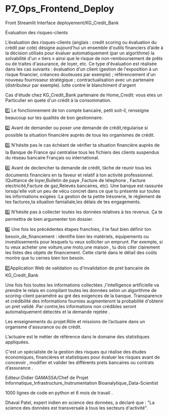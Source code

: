 # P7_Ops_Frontend_Deploy
Front Streamlit Interface deployement/KG_Credit_Bank

Évaluation des risques-clients

L’évaluation des risques-clients (anglais : credit scoring ou évaluation du crédit par cote) désigne aujourd'hui un ensemble d'outils financiers d’aide à la décision utilisés pour évaluer automatiquement (par un algorithme) la solvabilité d'un « tiers » ainsi que le risque de non-remboursement de prêts ou de traites d'assurance, de loyer, etc.
Ce type d'évaluation est réalisée dans les cas suivants :
  évaluation d'un client (gestion de l'exposition à un risque financier, créances douteuses par exemple) ;
  référencement d'un nouveau fournisseur stratégique ;
  contractualisation avec un partenaire (distributeur par exemple).
  lutte contre le blanchiment d'argent

Cas d'étude chez KG_Credit_Bank partenaire de Home_Credit: vous etes un Particulier en quete d'un crédit à la consommation. 

1️⃣  Le fonctionnement de ton compte bancaire, petit soit-il, renseigne beaucoup sur tes qualités de bon gestionnaire.

2️⃣ Avant de demander ou poser une demande de crédit,régularise si possible ta situation financière auprès de tous les organismes de crédit.

3️⃣ N'hésite pas le cas échéant de vérifier ta situation financière auprès de la Banque de France qui centralise tous les fichiers des clients suspendus du réseau bancaire Français ou international.

4️⃣ Avant de declencher ta demande de crédit, tâche de reunir tous les documents financiers en ta faveur et relatif à ton activité professionnel.(Quittance de loyer,Bulletin de paye ,Facture de télephone , Facture electricité,Facture de gaz,Relevés bancaires, etc). Une banque est rassurée lorsqu'elle voit un peu de vécu concret dans ce que tu présente sur toutes les informations exigées :La gestion de ta petite trésorerie, le règlement de tes factures,ta situation famialiale,les délais de tes engagements.

5️⃣ N'hésite pas à collecter toutes  les données relatives à tes revenus. Ça te permettra de bien argumenter ton dossier.

6️⃣ Une fois les précédentes étapes franchies, il te faut bien définir ton besoin_de_financement : identifie bien les matériels, équipements ou investissements pour lesquels tu veux solliciter un emprunt. Par exemple, si tu veux acheter une voiture,une moto,une maison , tu dois citer clairement les listes des objets de financement. Cette clarté dans le détail des coûts montre que tu cernes bien ton besoin.

7️⃣Application Web de validation ou d'invalidation de pret bancaire de KG_Credit_Bank

Une fois fois toutes les informations collectées ,l'intelligence artificielle va prendre le relais en compilant toutes les données selon un algorithme de scoring-client paramétré au gré des exigences de la banque.
Transparence et crédibilité des informations fournies augmenteront la probabilité d'obtenir un pret validé .Par contre,les informations non crédibles seront automatiquement détectés et la demande rejetée .

                     
Les enseignements du projet:Rôle et missions de l’actuaire dans un organisme d'assurance ou de crédit.

L’actuaire est le métier de référence dans le domaine des statistiques appliquées.

C'est un spécialiste de la gestion des risques qui réalise des études économiques, financières et statistiques pour évaluer les risques avant de concevoir , modifier et valider les différents prets bancaires ou contrats d’assurance .

Editeur:Didier GAMASSA/Chef de Projet Informatique_Infrastructure_Instrumentation Bioanalytique_Data-Scientist

1000 lignes de code en python et 6 mois de travail .

Dhaval Patel, expert indien en science des données, a déclaré que : "La science des données est transversale à tous les secteurs d'activité".



